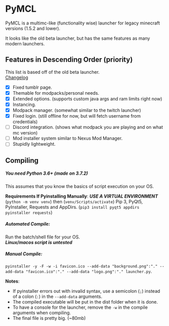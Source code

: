 # PyMCL
PyMCL is a multimc-like (functionality wise) launcher for legacy minecraft versions (1.5.2 and lower).

It looks like the old beta launcher, but has the same features as many modern launchers.

## Features in Descending Order (priority)
This list is based off of the old beta launcher.  
[Changelog](https://github.com/ModificationStation/PyMCL/blob/master/changelog.md)

 - [x] Fixed tumblr page.
 - [x] Themable for modpacks/personal needs.
 - [x] Extended options. (supports custom java args and ram limits right now)
 - [x] Instancing.
 - [x] Modpack manager. (somewhat similar to the twitch launcher)
 - [x] Fixed login. (still offline for now, but will fetch username from credentials)
 - [ ] Discord integration. (shows what modpack you are playing and on what mc version)
 - [ ] Mod installer system similar to Nexus Mod Manager.
 - [ ] Stupidly lightweight.

## Compiling 
##### You need Python 3.6+ (made on 3.7.2)
This assumes that you know the basics of script execution on your OS.

**Requirements If Pyinstalling Manually**:
___USE A VIRTUAL ENVIRONMENT___ (`python -m venv venv`) then (`venv/Scripts/activate`)
Pip 3, PyQt5, PyInstaller, Requests and AppDirs. (`pip3 install pyqt5 appdirs pyinstaller requests`)


##### Automated Compile:
Run the batch/shell file for your OS.  
___Linux/macos script is untested___

##### Manual Compile:
 `pyinstaller -y -F -w -i favicon.ico --add-data "background.png":"." --add-data "favicon.ico":"." --add-data "logo.png":"." launcher.py`.

**Notes**:
 - If pyinstaller errors out with invalid syntax, use a semicolon (`;`)
   instead of a colon (`:`) in the `--add-data` arguments.
 - The compiled executable will be put in the dist folder when it is done.
 - To have a console for the launcher, remove the `-w` in the compile arguments when compiling.
 - The final file is pretty big. (~80mb)
